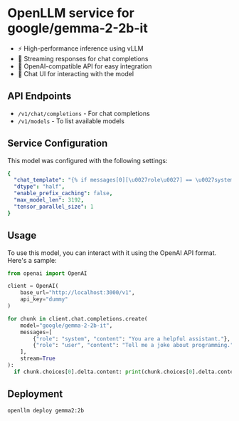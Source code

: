 # OpenLLM service for google/gemma-2-2b-it

- ⚡ High-performance inference using vLLM
- 💬 Streaming responses for chat completions
- 🔄 OpenAI-compatible API for easy integration
- 🎨 Chat UI for interacting with the model

## API Endpoints

- `/v1/chat/completions` - For chat completions
- `/v1/models` - To list available models

## Service Configuration

This model was configured with the following settings:

```yaml
{
  "chat_template": "{% if messages[0][\u0027role\u0027] == \u0027system\u0027 %}\n    {% set loop_messages = messages[1:] %}\n    {% set system_message = messages[0][\u0027content\u0027].strip() + \u0027\\n\\n\u0027 %}\n{% else %}\n    {% set loop_messages = messages %}\n    {% set system_message = \u0027\u0027 %}\n{% endif %}\n\n{% for message in loop_messages %}\n    {% if (message[\u0027role\u0027] == \u0027user\u0027) != (loop.index0 % 2 == 0) %}\n        {{ raise_exception(\u0027Conversation roles must alternate user/assistant/user/assistant/...\u0027) }}\n    {% endif %}\n\n    {% if loop.index0 == 0 %}\n        {% set content = system_message + message[\u0027content\u0027] %}\n    {% else %}\n        {% set content = message[\u0027content\u0027] %}\n    {% endif %}\n\n    {% if (message[\u0027role\u0027] == \u0027assistant\u0027) %}\n        {% set role = \u0027model\u0027 %}\n    {% else %}\n        {% set role = message[\u0027role\u0027] %}\n    {% endif %}\n\n    {{ \u0027\u003cstart_of_turn\u003e\u0027 + role + \u0027\\n\u0027 + content.strip() + \u0027\u003cend_of_turn\u003e\\n\u0027 }}\n\n    {% if loop.last and message[\u0027role\u0027] == \u0027user\u0027 and add_generation_prompt %}\n        {{\u0027\u003cstart_of_turn\u003emodel\\n\u0027}}\n    {% endif %}\n{% endfor %}\n",
  "dtype": "half",
  "enable_prefix_caching": false,
  "max_model_len": 3192,
  "tensor_parallel_size": 1
}
```

## Usage

To use this model, you can interact with it using the OpenAI API format. Here's a sample:

```python
from openai import OpenAI

client = OpenAI(
    base_url="http://localhost:3000/v1",
    api_key="dummy"
)

for chunk in client.chat.completions.create(
    model="google/gemma-2-2b-it",
    messages=[
        {"role": "system", "content": "You are a helpful assistant."},
        {"role": "user", "content": "Tell me a joke about programming."}
    ],
    stream=True
):
  if chunk.choices[0].delta.content: print(chunk.choices[0].delta.content, end="")
```

## Deployment

```bash
openllm deploy gemma2:2b
```